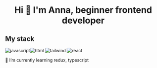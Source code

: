  <h1 align='center'>Hi 👋
 I'm Anna, beginner frontend developer
 </h1>

 
 <h2>My stack</h2>


<img src="https://img.shields.io/badge/javascript-%23323330.svg?style=for-the-badge&logo=javascript&logoColor=%23F7DF1E)" alt="javascript"><img src="https://img.shields.io/badge/html5-%23E34F26.svg?style=for-the-badge&logo=html5&logoColor=white" alt="html">
<img src="https://img.shields.io/badge/tailwindcss-%2338B2AC.svg?style=for-the-badge&logo=tailwind-css&logoColor=white" alt="tailwind">
<img src="https://img.shields.io/badge/react-%2320232a.svg?style=for-the-badge&logo=react&logoColor=%2361DAFB" alt="react">



 🌱 I’m currently learning redux, typescript
  
